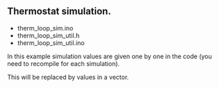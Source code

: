 ## Thermostat simulation.

- therm_loop_sim.ino
- therm_loop_sim_util.h
- therm_loop_sim_util.ino

In this example simulation values are given one by one in the code (you need to recompile for each simulation).

This will be replaced by values in a vector.
